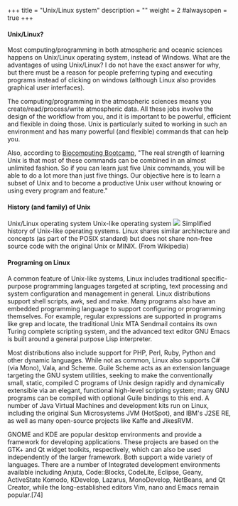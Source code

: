 +++
title = "Unix/Linux system"
description = ""
weight = 2
#alwaysopen = true
+++

#### Unix/Linux?
Most computing/programming in both atmospheric and oceanic sciences happens on Unix/Linux operating system, instead of Windows. What are the advantages of using Unix/Linux?
I do not have the exact answer for why, but there must be a reason for people preferring typing and executing programs instead of clicking on windows (although Linux also provides graphical user interfaces).

The computing/programming in the atmospheric sciences means you create/read/process/write atmospheric data. All these jobs involve the design of the workflow from you, and it is important to be powerful, efficient and flexible in doing those. Unix is particularly suited to working in such an environment and has many powerful (and flexible) commands that can help you.

Also, according to [Biocomputing Bootcamp](https://bioboot.github.io/web-2016/day1/),
"The real strength of learning Unix is that most of these commands can be combined in an almost unlimited fashion. So if you can learn just five Unix commands, you will be able to do a lot more than just five things. Our objective here is to learn a subset of Unix and to become a productive Unix user without knowing or using every program and feature."

#### History (and family) of Unix
Unix/Linux operating system Unix-like operating system
![](../images/Unix_timeline.png?classes=border,shadow)
Simplified history of Unix-like operating systems. Linux shares similar architecture and concepts (as part of the POSIX standard) but does not share non-free source code with the original Unix or MINIX. (From Wikipedia)


#### Programing on Linux
A common feature of Unix-like systems, Linux includes traditional specific-purpose programming languages targeted at scripting, text processing and system configuration and management in general. Linux distributions support shell scripts, awk, sed and make. Many programs also have an embedded programming language to support configuring or programming themselves. For example, regular expressions are supported in programs like grep and locate, the traditional Unix MTA Sendmail contains its own Turing complete scripting system, and the advanced text editor GNU Emacs is built around a general purpose Lisp interpreter.

Most distributions also include support for PHP, Perl, Ruby, Python and other dynamic languages. While not as common, Linux also supports C# (via Mono), Vala, and Scheme. Guile Scheme acts as an extension language targeting the GNU system utilities, seeking to make the conventionally small, static, compiled C programs of Unix design rapidly and dynamically extensible via an elegant, functional high-level scripting system; many GNU programs can be compiled with optional Guile bindings to this end. A number of Java Virtual Machines and development kits run on Linux, including the original Sun Microsystems JVM (HotSpot), and IBM's J2SE RE, as well as many open-source projects like Kaffe and JikesRVM.

GNOME and KDE are popular desktop environments and provide a framework for developing applications. These projects are based on the GTK+ and Qt widget toolkits, respectively, which can also be used independently of the larger framework. Both support a wide variety of languages. There are a number of Integrated development environments available including Anjuta, Code::Blocks, CodeLite, Eclipse, Geany, ActiveState Komodo, KDevelop, Lazarus, MonoDevelop, NetBeans, and Qt Creator, while the long-established editors Vim, nano and Emacs remain popular.[74]

